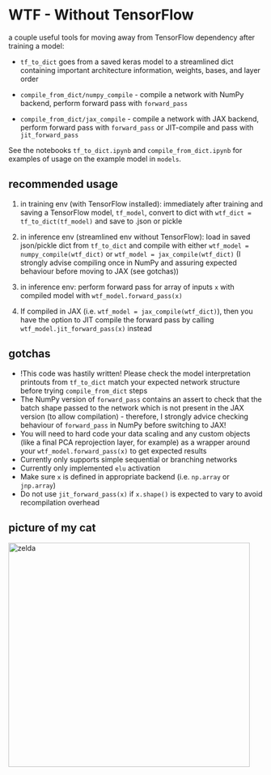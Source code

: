 # WTF - Without TensorFlow
a couple useful tools for moving away from TensorFlow dependency after training a model:

- `tf_to_dict` goes from a saved keras model to a streamlined dict containing important architecture information, weights, bases, and layer order

- `compile_from_dict/numpy_compile` - compile a network with NumPy backend, perform forward pass with `forward_pass`

- `compile_from_dict/jax_compile` - compile a network with JAX backend, perform forward pass with `forward_pass` or JIT-compile and pass with `jit_forward_pass`

See the notebooks `tf_to_dict.ipynb` and `compile_from_dict.ipynb` for examples of usage on the example model in `models`.

## recommended usage
1) in training env (with TensorFlow installed): immediately after training and saving a TensorFlow model, `tf_model`, convert to dict with `wtf_dict = tf_to_dict(tf_model)` and save to .json or pickle

2) in inference env (streamlined env without TensorFlow): load in saved json/pickle dict from `tf_to_dict` and compile with either `wtf_model = numpy_compile(wtf_dict)` or `wtf_model = jax_compile(wtf_dict)` (I strongly advise compiling once in NumPy and assuring expected behaviour before moving to JAX (see gotchas))

3) in inference env: perform forward pass for array of inputs `x` with compiled model with `wtf_model.forward_pass(x)`

4) If compiled in JAX (i.e. `wtf_model = jax_compile(wtf_dict)`), then you have the option to JIT compile the forward pass by calling `wtf_model.jit_forward_pass(x)` instead

## gotchas
- !This code was hastily written! Please check the model interpretation printouts from `tf_to_dict` match your expected network structure before trying `compile_from_dict` steps
- The NumPy version of `forward_pass` contains an assert to check that the batch shape passed to the network which is not present in the JAX version (to allow compilation) - therefore, I strongly advice checking behaviour of `forward_pass` in NumPy before switching to JAX!
- You will need to hard code your data scaling and any custom objects (like a final PCA reprojection layer, for example) as a wrapper around your `wtf_model.forward_pass(x)` to get expected results
- Currently only supports simple sequential or branching networks
- Currently only implemented `elu` activation
- Make sure `x` is defined in appropriate backend (i.e. `np.array` or `jnp.array`)
- Do not use `jit_forward_pass(x)` if `x.shape()` is expected to vary to avoid recompilation overhead

## picture of my cat
<img width="477" height="443" alt="zelda" src="https://github.com/user-attachments/assets/23a099cd-195d-48d7-b885-8baf84c4ff5e" />
